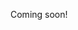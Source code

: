 
Coming soon!

<!--

This should really be Time-Series Smoothing in Postgres, or something like that.

---

Best with something like pgpartman for keeping running polynomial representations of tables.

https://www.postgresql.org/docs/9.0/functions-aggregate.html
https://hashrocket.com/blog/posts/custom-aggregates-in-postgresql
https://www.citusdata.com/blog/2016/10/12/count-performance/#distinct_counts_exact_custom
https://github.com/tvondra/count_distinct
https://www.google.com/search?hl=en&biw=1680&bih=1020&ei=-X0OXeukJpPU-gT_n7-QBQ&q=polynomial+regression+algorithm&oq=polynomial+regression+algorithm&gs_l=psy-ab.3..0l2j0i22i30l6.3574.9020..9214...0.0..0.121.2935.27j5......0....1..gws-wiz.......0i71j35i304i39j35i39j0i67j0i20i263.pmxBz3BJi-g
https://arachnoid.com/sage/polynomial.html
https://softwareengineering.stackexchange.com/questions/298511/computer-algorithms-for-polynomial-regression
https://neutrium.net/mathematics/least-squares-fitting-of-a-polynomial/
https://en.wikipedia.org/wiki/Least_squares
https://www.google.com/search?hl=en&q=implementing%20polynomial%20regression
https://rosettacode.org/wiki/Polynomial_regression#Go
https://en.wikipedia.org/wiki/Backfitting_algorithm
https://en.wikipedia.org/wiki/Generalized_additive_model
https://en.wikipedia.org/wiki/Curve_fitting
https://en.wikipedia.org/wiki/Spline_interpolation
https://en.wikipedia.org/wiki/Polynomial_interpolation
https://en.wikipedia.org/wiki/Smoothing_spline
https://en.wikipedia.org/wiki/Time_series
https://en.wikipedia.org/wiki/Total_least_squares
https://en.wikipedia.org/wiki/Linear_trend_estimation
https://www.google.com/search?q=curve+fitting+time+series&hl=en&ei=CIEOXbupLtD7-gSh4YiABQ&start=10&sa=N&ved=0ahUKEwi7zZ-D6f3iAhXQvZ4KHaEwAlAQ8NMDCIIC&biw=1680&bih=1020
http://www.statsoft.com/Textbook/Time-Series-Analysis#exponential
https://en.wikipedia.org/wiki/Exponential_smoothing
https://en.wikipedia.org/wiki/Autoregressive%E2%80%93moving-average_model
https://www.google.com/search?hl=en&q=time%20series
https://en.wikipedia.org/wiki/Time_series
https://www.itl.nist.gov/div898/handbook/pmc/section4/pmc4.htm
https://www.google.com/search?hl=en&ei=fIIOXZ-QNZT5-gTxgpXQDQ&q=time+series+algorithms&oq=time+series+algorithms&gs_l=psy-ab.3..0i7i30l3j0j0i7i30l6.16974.16974..17263...0.0..0.90.90.1......0....1..gws-wiz.vvB7GXuBn6Y
https://www.linkedin.com/pulse/part-i-introduction-time-series-approximation-sax-supreet-oberoi/
https://sites.cs.ucsb.edu/~suri/psdir/icde10.pdf
https://blog.algorithmia.com/introduction-to-time-series/
https://algorithmia.com/tags/time%20series
https://machinelearningmastery.com/time-series-forecasting-methods-in-python-cheat-sheet/
https://www.youtube.com/watch?v=VYpAodcdFfA
https://www.google.com/search?q=time+series+postgres&hl=en&ei=eIMOXc-OAo7i-gTC2JqABA&start=20&sa=N&ved=0ahUKEwjPqrms6_3iAhUOsZ4KHUKsBkA4ChDw0wMIrQE&biw=1680&bih=1020
https://www.pipelinedb.com/blog/high-performance-time-series-aggregation-for-postgresql-11
https://medium.com/@neslinesli93/how-to-efficiently-store-and-query-time-series-data-90313ff0ec20
https://www.pipelinedb.com/
https://schneide.blog/2018/10/08/using-postgresql-for-time-series-data/
https://grisha.org/blog/2015/09/23/storing-time-series-in-postgresql-efficiently/
https://news.ycombinator.com/item?id=14035416
https://www.youtube.com/watch?v=atvgYJTBEF4&t=2583s
https://www.youtube.com/watch?v=Fc5NhhjTy_U
https://www.youtube.com/watch?v=eQKbbCg0NqE

-->

